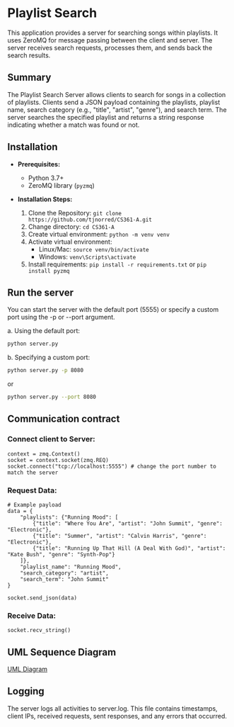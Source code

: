 # Playlist Search

This application provides a server for searching songs within playlists. It uses ZeroMQ for message passing between the client and server.  The server receives search requests, processes them, and sends back the search results.

## Summary

The Playlist Search Server allows clients to search for songs in a collection of playlists.  Clients send a JSON payload containing the playlists, playlist name, search category (e.g., "title", "artist", "genre"), and search term. The server searches the specified playlist and returns a string response indicating whether a match was found or not.

## Installation

* **Prerequisites:**
    - Python 3.7+
    - ZeroMQ library (`pyzmq`)

* **Installation Steps:**
    1) Clone the Repository: `git clone https://github.com/tjnorred/CS361-A.git`
    2) Change directory: `cd CS361-A`
    3) Create virtual environment: `python -m venv venv`
    4) Activate virtual environment:
        * Linux/Mac: `source venv/bin/activate` 
        * Windows: `venv\Scripts\activate`
    5) Install requirements: `pip install -r requirements.txt` or `pip install pyzmq`

## Run the server
You can start the server with the default port (5555) or specify a custom port using the -p or --port argument.

a. Using the default port:
```bash
python server.py
```
b. Specifying a custom port:
```bash
python server.py -p 8080
```
or
```bash
python server.py --port 8080
```

## Communication contract

### Connect client to Server:
```
context = zmq.Context()
socket = context.socket(zmq.REQ)
socket.connect("tcp://localhost:5555") # change the port number to match the server
```

### Request Data:
```
# Example payload
data = {
    "playlists": {"Running Mood": [
        {"title": "Where You Are", "artist": "John Summit", "genre": "Electronic"},
        {"title": "Summer", "artist": "Calvin Harris", "genre": "Electronic"},
        {"title": "Running Up That Hill (A Deal With God)", "artist": "Kate Bush", "genre": "Synth-Pop"}
    ]},
    "playlist_name": "Running Mood",
    "search_category": "artist",
    "search_term": "John Summit"
}

socket.send_json(data)
```

### Receive Data:
```
socket.recv_string()
```

## UML Sequence Diagram

[UML Diagram](docs/uml-sequence-diagram-example.png)

## Logging
The server logs all activities to server.log. This file contains timestamps, client IPs, received requests, sent responses, and any errors that occurred.